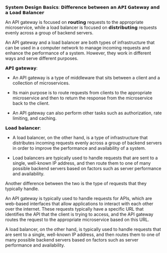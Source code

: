 𝗦𝘆𝘀𝘁𝗲𝗺 𝗗𝗲𝘀𝗶𝗴𝗻 𝗕𝗮𝘀𝗶𝗰𝘀: 𝗗𝗶𝗳𝗳𝗲𝗿𝗲𝗻𝗰𝗲 𝗯𝗲𝘁𝘄𝗲𝗲𝗻 𝗮𝗻 𝗔𝗣𝗜 𝗚𝗮𝘁𝗲𝘄𝗮𝘆 𝗮𝗻𝗱 𝗮 𝗟𝗼𝗮𝗱 𝗕𝗮𝗹𝗮𝗻𝗰𝗲𝗿

An API gateway is focused on 𝗿𝗼𝘂𝘁𝗶𝗻𝗴 requests to the appropriate microservice, while a load balancer is focused on 𝗱𝗶𝘀𝘁𝗿𝗶𝗯𝘂𝘁𝗶𝗻𝗴 requests evenly across 
a group of backend servers.

An API gateway and a load balancer are both types of infrastructure that can be used in a computer network to manage incoming requests and enhance 
the performance of a system. However, they work in different ways and serve different purposes.

𝗔𝗣𝗜 𝗴𝗮𝘁𝗲𝘄𝗮𝘆: 
  
  * An API gateway is a type of middleware that sits between a client and a collection of microservices. 

  * Its main purpose is to route requests from clients to the appropriate microservice and then to return the response from the microservice 
  back to the client. 

  * An API gateway can also perform other tasks such as authorization, rate limiting, and caching.

𝗟𝗼𝗮𝗱 𝗯𝗮𝗹𝗮𝗻𝗰𝗲𝗿: 

  * A load balancer, on the other hand, is a type of infrastructure that distributes incoming requests evenly across a group of backend 
    servers in order to improve the performance and availability of a system. 

  * Load balancers are typically used to handle requests that are 
    sent to a single, well-known IP address, and then route them to one of many possible backend servers based on factors such as 
    server performance and availability.

Another difference between the two is the type of requests that they typically handle. 

An API gateway is typically used to handle requests for APIs, which are web-based interfaces that allow applications to interact with each other 
over the internet. These requests typically have a specific URL that identifies the API that the client is trying to access, and the API gateway 
routes the request to the appropriate microservice based on this URL. 

A load balancer, on the other hand, is typically used to handle requests that are sent to a single, well-known IP address, and then routes them to 
one of many possible backend servers based on factors such as server performance and availability.

